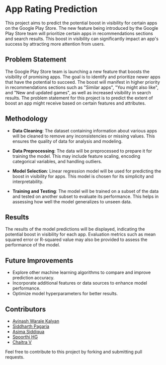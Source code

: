 
# App Rating Prediction

This project aims to predict the potential boost in visibility for certain apps on the Google Play Store. The new feature being introduced by the Google Play Store team will prioritize certain apps in recommendations sections and search results. This boost in visibility can significantly impact an app's success by attracting more attention from users.

## Problem Statement

The Google Play Store team is launching a new feature that boosts the visibility of promising apps. The goal is to identify and prioritize newer apps that have the potential to succeed. The boost will manifest in higher priority in recommendations sections such as "Similar apps", "You might also like", and "New and updated games", as well as increased visibility in search results. The problem statement for this project is to predict the extent of boost an app might receive based on certain features and attributes.

## Methodology

- **Data Cleaning**: The dataset containing information about various apps will be cleaned to remove any inconsistencies or missing values. This ensures the quality of data for analysis and modeling.
  
- **Data Preprocessing**: The data will be preprocessed to prepare it for training the model. This may include feature scaling, encoding categorical variables, and handling outliers.
  
- **Model Selection**: Linear regression model will be used for predicting the boost in visibility for apps. This model is chosen for its simplicity and interpretability.
  
- **Training and Testing**: The model will be trained on a subset of the data and tested on another subset to evaluate its performance. This helps in assessing how well the model generalizes to unseen data.

## Results

The results of the model predictions will be displayed, indicating the potential boost in visibility for each app. Evaluation metrics such as mean squared error or R-squared value may also be provided to assess the performance of the model.

## Future Improvements

- Explore other machine learning algorithms to compare and improve prediction accuracy.
- Incorporate additional features or data sources to enhance model performance.
- Optimize model hyperparameters for better results.

## Contributors

- [Avinash Warale Kalyan](https://github.com/p4rz1v4l26)
- [Siddharth Pagaria](https://github.com/sidpagaria)
- [Asima Siddiqua](https://github.com/asimasiddiqua)
- [Spoorthi HG](https://github.com/spoorthihg25)
- [Chaitra V](https://github.com/chaitra1323)
  

Feel free to contribute to this project by forking and submitting pull requests.

